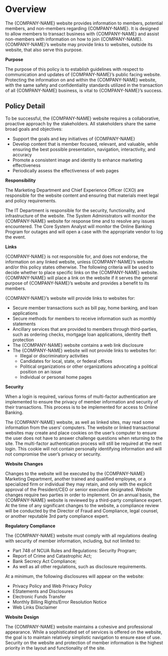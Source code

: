 # **Overview**

The {COMPANY-NAME} website provides information to members, potential members, and non-members regarding {COMPANY-NAME}. It is designed to allow members to transact business with {COMPANY-NAME} and assist non-members with information on how to join {COMPANY-NAME}. {COMPANY-NAME}’s website may provide links to websites, outside its website, that also serve this purpose.

**Purpose**

The purpose of this policy is to establish guidelines with respect to communication and updates of {COMPANY-NAME}’s public facing website. Protecting the information on and within the {COMPANY-NAME} website, with the same safety and confidentiality standards utilized in the transaction of all {COMPANY-NAME} business, is vital to {COMPANY-NAME}’s success.

## **Policy Detail**

To be successful, the {COMPANY-NAME} website requires a collaborative, proactive approach by the stakeholders. All stakeholders share the same broad goals and objectives:

- Support the goals and key initiatives of {COMPANY-NAME}
- Develop content that is member focused, relevant, and valuable, while ensuring the best possible presentation, navigation, interactivity, and accuracy
- Promote a consistent image and identity to enhance marketing effectiveness
- Periodically assess the effectiveness of web pages

**Responsibility**

The Marketing Department and Chief Experience Officer (CXO) are responsible for the website content and ensuring that materials meet legal and policy requirements.

The IT Department is responsible for the security, functionality, and infrastructure of the website. The System Administrators will monitor the {COMPANY-NAME} website for response time and to resolve any issues encountered. The Core System Analyst will monitor the Online Banking Program for outages and will open a case with the appropriate vendor to log the event.

**Links**

{COMPANY-NAME} is not responsible for, and does not endorse, the information on any linked website, unless {COMPANY-NAME}’s website and/or this policy states otherwise. The following criteria will be used to decide whether to place specific links on the {COMPANY-NAME} website. {COMPANY-NAME} will place a link on the website if it serves the general purpose of {COMPANY-NAME}’s website and provides a benefit to its members.

{COMPANY-NAME}’s website will provide links to websites for:

- Secure member transactions such as bill pay, home banking, and loan applications
- Secure methods for members to receive information such as monthly statements
- Ancillary services that are provided to members through third-parties, such as ordering checks, mortgage loan applications, identity theft protection
- The {COMPANY-NAME} website contains a web link disclosure
- The {COMPANY-NAME} website will not provide links to websites for:
  - Illegal or discriminatory activities
  - Candidates for local, state, or federal offices
  - Political organizations or other organizations advocating a political position on an issue
  - Individual or personal home pages

**Security**

When a login is required, various forms of multi-factor authentication are implemented to ensure the privacy of member information and security of their transactions. This process is to be implemented for access to Online Banking.

The {COMPANY-NAME} website, as well as linked sites, may read some information from the users’ computers. The website or linked transactional websites may create and place cookies on the user’s computer to ensure the user does not have to answer challenge questions when returning to the site. The multi-factor authentication process will still be required at the next login. This cookie will not contain personally identifying information and will not compromise the user’s privacy or security.

**Website Changes**

Changes to the website will be executed by the {COMPANY-NAME} Marketing Department, another trained and qualified employee, or a specialized firm or individual they may retain, and only with the explicit approval of the President/CEO or senior executive designated. Website changes require two parties in order to implement. On an annual basis, the {COMPANY-NAME} website is reviewed by a third-party compliance expert. At the time of any significant changes to the website, a compliance review will be conducted by the Director of Fraud and Compliance, legal counsel, or another reputable 3rd party compliance expert.

**Regulatory Compliance**

The {COMPANY-NAME} website must comply with all regulations dealing with security of member information, including, but not limited to:

- Part 748 of NCUA Rules and Regulations: Security Program;
- Report of Crime and Catastrophic Act;
- Bank Secrecy Act Compliance;
- As well as all other regulations, such as disclosure requirements.

At a minimum, the following disclosures will appear on the website:

- Privacy Policy and Web Privacy Policy
- EStatements and Disclosures
- Electronic Funds Transfer
- Monthly Billing Rights/Error Resolution Notice
- Web Links Disclaimer

**Website Design**

The {COMPANY-NAME} website maintains a cohesive and professional appearance. While a sophisticated set of services is offered on the website, the goal is to maintain relatively simplistic navigation to ensure ease of use. Security on the website and protection of member information is the highest priority in the layout and functionality of the site.